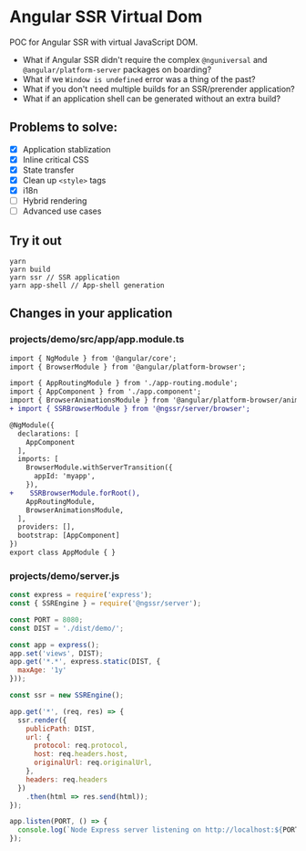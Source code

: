 # Angular SSR Virtual Dom

POC for Angular SSR with virtual JavaScript DOM.

- What if Angular SSR didn't require the complex `@nguniversal` and `@angular/platform-server` packages on boarding?
- What if we `Window is undefined` error was a thing of the past?
- What if you don't need multiple builds for an SSR/prerender application?
- What if an application shell can be generated without an extra build?

## Problems to solve:

- [x] Application stablization
- [x] Inline critical CSS
- [x] State transfer
- [x] Clean up `<style>` tags
- [x] i18n
- [ ] Hybrid rendering
- [ ] Advanced use cases

## Try it out
```
yarn
yarn build
yarn ssr // SSR application
yarn app-shell // App-shell generation
```

## Changes in your application

### projects/demo/src/app/app.module.ts

```diff
import { NgModule } from '@angular/core';
import { BrowserModule } from '@angular/platform-browser';

import { AppRoutingModule } from './app-routing.module';
import { AppComponent } from './app.component';
import { BrowserAnimationsModule } from '@angular/platform-browser/animations';
+ import { SSRBrowserModule } from '@ngssr/server/browser';

@NgModule({
  declarations: [
    AppComponent
  ],
  imports: [
    BrowserModule.withServerTransition({
      appId: 'myapp',
    }),
+    SSRBrowserModule.forRoot(),
    AppRoutingModule,
    BrowserAnimationsModule,
  ],
  providers: [],
  bootstrap: [AppComponent]
})
export class AppModule { }
```

### projects/demo/server.js
```js
const express = require('express');
const { SSREngine } = require('@ngssr/server');

const PORT = 8080;
const DIST = './dist/demo/';

const app = express();
app.set('views', DIST);
app.get('*.*', express.static(DIST, {
  maxAge: '1y'
}));

const ssr = new SSREngine();

app.get('*', (req, res) => {
  ssr.render({
    publicPath: DIST,
    url: {
      protocol: req.protocol,
      host: req.headers.host,
      originalUrl: req.originalUrl,
    },
    headers: req.headers
  })
    .then(html => res.send(html));
});

app.listen(PORT, () => {
  console.log(`Node Express server listening on http://localhost:${PORT}`);
});
```
